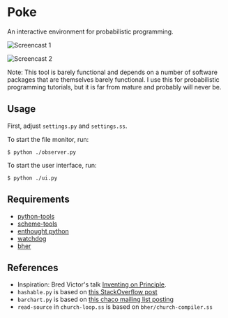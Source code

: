 # Poke

An interactive environment for probabilistic programming.

![Screencast 1](https://github.com/stuhlmueller/poke/raw/master/media/poke-flip.gif)

![Screencast 2](https://github.com/stuhlmueller/poke/raw/master/media/poke-geom.gif)

Note: This tool is barely functional and depends on a number of software packages that are themselves barely functional. I use this for probabilistic programming tutorials, but it is far from mature and probably will never be.

## Usage

First, adjust `settings.py` and `settings.ss`.

To start the file monitor, run:

    $ python ./observer.py 

To start the user interface, run:

    $ python ./ui.py

## Requirements

- [python-tools](https://github.com/stuhlmueller/python-tools)
- [scheme-tools](https://github.com/stuhlmueller/scheme-tools)
- [enthought python](http://enthought.com/products/epd.php)
- [watchdog](http://packages.python.org/watchdog/)
- [bher](http://projects.csail.mit.edu/church/wiki/Installing_Bher)

## References

- Inspiration: Bred Victor's talk [Inventing on Principle](https://vimeo.com/36579366).
- `hashable.py` is based on [this StackOverflow post](http://stackoverflow.com/questions/1611797/using-non-hashable-python-objects-as-keys-in-dictionaries)
- `barchart.py` is based on [this chaco mailing list posting](https://mail.enthought.com/pipermail/chaco-users/2009-October/001422.html)
- `read-source` in `church-loop.ss` is based on `bher/church-compiler.ss`
